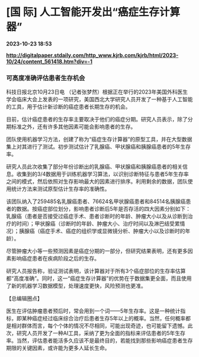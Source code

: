 # [国 际] 人工智能开发出“癌症生存计算器”

**2023-10-23 18:53**

**http://digitalpaper.stdaily.com/http_www.kjrb.com/kjrb/html/2023-10/24/content_561418.htm?div=-1**

### 可高度准确评估患者生存机会

 科技日报北京10月23日电 （记者张梦然）根据正在举行的2023年美国外科医生学会临床大会上发表的一项研究，美国西北大学研究人员开发了一种基于人工智能的工具，用于估计新诊断的癌症患者长期生存的机会。

 目前，估计癌症患者的生存率主要取决于他们的癌症分期。研究人员表示，除了分期标准之外，还有许多其他因素可能会影响患者的生存。

 团队使用机器学习方法，创建了称为“癌症生存计算器”的原型工具，并在大型数据集上对其进行了测试。初步测试估计了乳腺癌、甲状腺癌和胰腺癌患者的5年生存率。

 研究人员此次收集了部分年份诊断出的乳腺癌、甲状腺癌和胰腺癌患者的相关信息。收集到的3/4数据用于训练机器学习算法，以识别诊断特征与患者5年生存率之间的模式，然后依照对生存影响最大的因素进行排序。利用剩余的数据，团队使用统计方法来测试原型估计生存率的准确性。

 该团队纳入了259485名乳腺癌患者、76624名甲状腺癌患者和84514名胰腺癌患者的数据。按癌症部位划分，影响患者诊断后5年是否存活的四大因素分别如下：乳腺癌（患者是否接受过癌症手术、患者诊断时的年龄、肿瘤大小以及从诊断到治疗的时间）；甲状腺癌（诊断时的年龄、肿瘤大小、治疗时间以及淋巴结受累情况）；胰腺癌（癌症手术、癌症的组织学或显微镜分析、肿瘤大小以及诊断时的年龄）。

 尽管肿瘤大小等一些预测因素是癌症分期的一部分，但研究结果表明，还有更多因素影响癌症患者在疾病阶段之后的生存。

 研究人员报告称，验证测试表明，该计算器对于所有3个癌症部位的生存率估算都“高度准确”。同时，这一“癌症生存计算器”的优势在于数据集更全面，而且使用了新的机器学习数据模型，处理速度更快，风险预测也更准。

【总编辑圈点】

 医生在评估肿瘤患者预后时，常会用到一个词——5年生存率。这是一种统计指标，即某种癌症经过临床综合治疗后患者生存5年以上的概率。当然，任何概率都是相对群体而言，每个个体的情况不尽相同，可能出现奇迹，也可能留下遗憾。此次，研究人员开发了一种AI工具，采纳了更为全面的指标来评估患者的5年生存率。当然，评估患者能活多久应该不是最终目的，若能找到那些影响癌症患者生存期限的关键因素，或许能为更多人延长生命。